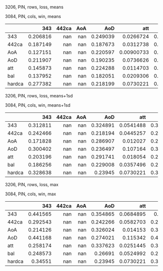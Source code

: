 3206, PIN, rows, loss, means

3084, PIN, cols, win, means

|        |      343 |   442ca |   AoA |      AoD |        att |      bal |   hardca |
|:-------|---------:|--------:|------:|---------:|-----------:|---------:|---------:|
| 343    | 0.206816 |     nan |   nan | 0.249039 | 0.0266724  | 0.254224 | 0.210746 |
| 442ca  | 0.187149 |     nan |   nan | 0.187673 | 0.0312738  | 0.190061 | 0.208476 |
| AoA    | 0.127151 |     nan |   nan | 0.220597 | 0.00900733 | 0.182786 | 0.186665 |
| AoD    | 0.211907 |     nan |   nan | 0.190235 | 0.0736626  | 0.224618 | 0.23152  |
| att    | 0.145873 |     nan |   nan | 0.224288 | 0.0114703  | 0.197327 | 0.182637 |
| bal    | 0.137952 |     nan |   nan | 0.182051 | 0.0209306  | 0.163348 | 0.210239 |
| hardca | 0.277382 |     nan |   nan | 0.218199 | 0.0730221  | 0.258202 | 0.229338 |

3206, PIN, rows, loss, means+1sd

3084, PIN, cols, win, means+1sd

|        |      343 |   442ca |   AoA |      AoD |       att |      bal |   hardca |
|:-------|---------:|--------:|------:|---------:|----------:|---------:|---------:|
| 343    | 0.312811 |     nan |   nan | 0.324891 | 0.0541488 | 0.373685 | 0.310996 |
| 442ca  | 0.242466 |     nan |   nan | 0.218194 | 0.0445257 | 0.251778 | 0.274586 |
| AoA    | 0.171828 |     nan |   nan | 0.286907 | 0.012027  | 0.267428 | 0.23445  |
| AoD    | 0.300402 |     nan |   nan | 0.236497 | 0.107164  | 0.320912 | 0.300272 |
| att    | 0.203196 |     nan |   nan | 0.291741 | 0.018054  | 0.285324 | 0.230724 |
| bal    | 0.186256 |     nan |   nan | 0.229008 | 0.0357496 | 0.228152 | 0.27064  |
| hardca | 0.328638 |     nan |   nan | 0.23945  | 0.0730221 | 0.322889 | 0.30421  |

3206, PIN, rows, loss, max

3084, PIN, cols, win, max

|        |      343 |   442ca |   AoA |      AoD |       att |      bal |   hardca |
|:-------|---------:|--------:|------:|---------:|----------:|---------:|---------:|
| 343    | 0.441565 |     nan |   nan | 0.354865 | 0.0684895 | 0.48138  | 0.440271 |
| 442ca  | 0.292543 |     nan |   nan | 0.242266 | 0.0582703 | 0.291404 | 0.354047 |
| AoA    | 0.214126 |     nan |   nan | 0.326024 | 0.014153  | 0.354519 | 0.304834 |
| AoD    | 0.441168 |     nan |   nan | 0.274021 | 0.115342  | 0.431032 | 0.368442 |
| att    | 0.258174 |     nan |   nan | 0.337623 | 0.0251445 | 0.378797 | 0.287217 |
| bal    | 0.248573 |     nan |   nan | 0.26691  | 0.0524992 | 0.287384 | 0.331702 |
| hardca | 0.34551  |     nan |   nan | 0.23945  | 0.0730221 | 0.312762 | 0.373388 |

